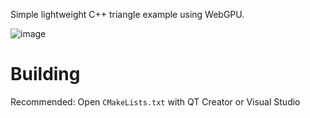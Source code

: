 Simple lightweight C++ triangle example using WebGPU.

![image](https://github.com/Waffle1434/LearnWebGPU/assets/8021358/5d4a6a3f-35af-423e-bdbf-25322ee9ceea)

# Building
Recommended: Open `CMakeLists.txt` with QT Creator or Visual Studio
